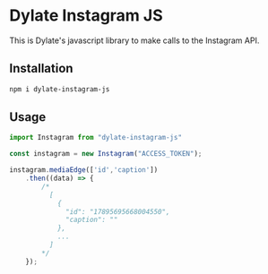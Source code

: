 # Dylate Instagram JS

This is Dylate's javascript library to make calls to the Instagram API.

## Installation

```bash
npm i dylate-instagram-js
```

## Usage

```js
import Instagram from "dylate-instagram-js"

const instagram = new Instagram("ACCESS_TOKEN");

instagram.mediaEdge(['id','caption'])
    .then((data) => {
        /*
          [
            {
              "id": "17895695668004550",
              "caption": ""
            },
            ...
          ]
        */
    });
```